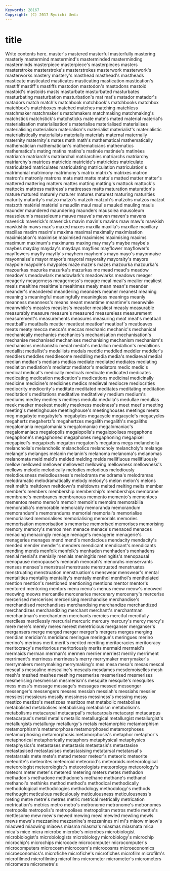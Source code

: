 ```yaml
---
Keywords: 28167 
Copyright: (C) 2017 Ryuichi Ueda
---
```


# title

Write contents here.
 master's mastered masterful masterfully mastering masterly
mastermind mastermind's masterminded masterminding masterminds masterpiece masterpiece's masterpieces masters masterstroke
masterstroke's masterstrokes masterwork masterwork's masterworks mastery mastery's masthead masthead's mastheads
masticate masticated masticates masticating mastication mastication's mastiff mastiff's mastiffs mastodon
mastodon's mastodons mastoid mastoid's mastoids masts masturbate masturbated masturbates masturbating
masturbation masturbation's mat mat's matador matador's matadors match match's matchbook
matchbook's matchbooks matchbox matchbox's matchboxes matched matches matching matchless matchmaker
matchmaker's matchmakers matchmaking matchmaking's matchstick matchstick's matchsticks mate mate's mated
material material's materialisation materialisation's materialise materialised materialises materialising materialism materialism's
materialist materialist's materialistic materialistically materialists materially materials maternal maternally maternity
maternity's mates math math's mathematical mathematically mathematician mathematician's mathematicians mathematics
mathematics's mating matins matins's matinée matinée's matinées matriarch matriarch's matriarchal
matriarchies matriarchs matriarchy matriarchy's matrices matricide matricide's matricides matriculate matriculated
matriculates matriculating matriculation matriculation's matrimonial matrimony matrimony's matrix matrix's matrixes
matron matron's matronly matrons mats matt matte matte's matted matter
matter's mattered mattering matters mattes matting matting's mattock mattock's mattocks
mattress mattress's mattresses matts maturation maturation's mature matured maturely maturer
matures maturest maturing maturities maturity maturity's matzo matzo's matzoh matzoh's
matzohs matzos matzot matzoth matériel matériel's maudlin maul maul's mauled
mauling mauls maunder maundered maundering maunders mausolea mausoleum mausoleum's mausoleums
mauve mauve's maven maven's mavens maverick maverick's mavericks mavin mavin's
mavins maw maw's mawkish mawkishly maws max's maxed maxes maxilla
maxilla's maxillae maxillary maxillas maxim maxim's maxima maximal maximally maximisation
maximisation's maximise maximised maximises maximising maxims maximum maximum's maximums maxing
may may's maybe maybe's maybes mayday mayday's maydays mayflies mayflower
mayflower's mayflowers mayfly mayfly's mayhem mayhem's mayo mayo's mayonnaise mayonnaise's
mayor mayor's mayoral mayoralty mayoralty's mayors maypole maypole's maypoles maze
maze's mazes mazourka mazourka's mazourkas mazurka mazurka's mazurkas me mead
mead's meadow meadow's meadowlark meadowlark's meadowlarks meadows meager meagerly meagerness
meagerness's meagre meal meal's mealier mealiest meals mealtime mealtime's mealtimes
mealy mean mean's meander meander's meandered meandering meanders meaner meanest
meaning meaning's meaningful meaningfully meaningless meanings meanly meanness meanness's means
meant meantime meantime's meanwhile meanwhile's measles measles's measlier measliest measly
measurable measurably measure measure's measured measureless measurement measurement's measurements measures
measuring meat meat's meatball meatball's meatballs meatier meatiest meatloaf meatloaf's
meatloaves meats meaty mecca mecca's meccas mechanic mechanic's mechanical mechanically
mechanics mechanics's mechanisation mechanisation's mechanise mechanised mechanises mechanising mechanism mechanism's
mechanisms mechanistic medal medal's medallion medallion's medallions medallist medallist's medallists
medals meddle meddled meddler meddler's meddlers meddles meddlesome meddling media
media's mediaeval medial median median's medians medias mediate mediated mediates
mediating mediation mediation's mediator mediator's mediators medic medic's medical medical's
medically medicals medicate medicated medicates medicating medication medication's medications medicinal
medicinally medicine medicine's medicines medics medieval mediocre mediocrities mediocrity mediocrity's
meditate meditated meditates meditating meditation meditation's meditations meditative meditatively medium
medium's mediums medley medley's medleys medulla medulla's medullae medullas meek
meeker meekest meekly meekness meekness's meet meet's meeting meeting's meetinghouse
meetinghouse's meetinghouses meetings meets meg megabyte megabyte's megabytes megacycle megacycle's
megacycles megahertz megahertz's megahertzes megalith megalith's megaliths megalomania megalomania's megalomaniac
megalomaniac's megalomaniacs megalopolis megalopolis's megalopolises megaphone megaphone's megaphoned megaphones megaphoning
megapixel megapixel's megapixels megaton megaton's megatons megs melancholia melancholia's melancholic
melancholics melancholy melancholy's melange melange's melanges melanin melanin's melanoma melanoma's
melanomas melanomata meld meld's melded melding melds mellifluous mellifluously mellow
mellowed mellower mellowest mellowing mellowness mellowness's mellows melodic melodically melodies
melodious melodiously melodiousness melodiousness's melodrama melodrama's melodramas melodramatic melodramatically melody
melody's melon melon's melons melt melt's meltdown meltdown's meltdowns melted
melting melts member member's members membership membership's memberships membrane membrane's
membranes membranous memento memento's mementoes mementos memo memo's memoir memoir's
memoirs memorabilia memorabilia's memorable memorably memoranda memorandum memorandum's memorandums memorial
memorial's memorialise memorialised memorialises memorialising memorials memories memorisation memorisation's memorise
memorised memorises memorising memory memory's memos men menace menace's menaced
menaces menacing menacingly menage menage's menagerie menagerie's menageries menages mend
mend's mendacious mendacity mendacity's mended mender mender's menders mendicant mendicant's
mendicants mending mends menfolk menfolk's menhaden menhaden's menhadens menial menial's
menially menials meningitis meningitis's menopausal menopause menopause's menorah menorah's menorahs
menservants menses menses's menstrual menstruate menstruated menstruates menstruating menstruation menstruation's
menswear menswear's mental mentalities mentality mentality's mentally menthol menthol's mentholated
mention mention's mentioned mentioning mentions mentor mentor's mentored mentoring mentors
menu menu's menus meow meow's meowed meowing meows mercantile mercenaries
mercenary mercenary's mercerise mercerised mercerises mercerising merchandise merchandise's merchandised merchandises
merchandising merchandize merchandized merchandizes merchandizing merchant merchant's merchantman merchantman's merchantmen
merchants mercies merciful mercifully merciless mercilessly mercurial mercuric mercury mercury's
mercy mercy's mere mere's merely meres merest meretricious merganser merganser's
mergansers merge merged merger merger's mergers merges merging meridian meridian's
meridians meringue meringue's meringues merino merino's merinos merit merit's merited
meriting meritocracies meritocracy meritocracy's meritorious meritoriously merits mermaid mermaid's mermaids
merman merman's mermen merrier merriest merrily merriment merriment's merriness merriness's
merry merrymaker merrymaker's merrymakers merrymaking merrymaking's mes mesa mesa's mesas
mescal mescal's mescaline mescaline's mescals mesdames mesdemoiselles mesh mesh's meshed
meshes meshing mesmerise mesmerised mesmerises mesmerising mesmerism mesmerism's mesquite mesquite's
mesquites mess mess's message message's messages messed messenger messenger's messengers
messes messiah messiah's messiahs messier messiest messieurs messily messiness messiness's
messing messy mestizo mestizo's mestizoes mestizos met metabolic metabolise metabolised
metabolises metabolising metabolism metabolism's metabolisms metacarpal metacarpal's metacarpals metacarpi metacarpus
metacarpus's metal metal's metallic metallurgical metallurgist metallurgist's metallurgists metallurgy metallurgy's
metals metamorphic metamorphism metamorphism's metamorphose metamorphosed metamorphoses metamorphosing metamorphosis metamorphosis's
metaphor metaphor's metaphorical metaphorically metaphors metaphysical metaphysics metaphysics's metastases metastasis
metastasis's metastasise metastasised metastasises metastasising metatarsal metatarsal's metatarsals mete mete's
meted meteor meteor's meteoric meteorite meteorite's meteorites meteoroid meteoroid's meteoroids
meteorological meteorologist meteorologist's meteorologists meteorology meteorology's meteors meter meter's metered
metering meters metes methadon methadon's methadone methadone's methane methane's methanol
methanol's methinks method method's methodical methodically methodological methodologies methodology methodology's
methods methought meticulous meticulously meticulousness meticulousness's meting metre metre's metres
metric metrical metrically metrication metrication's metrics metro metro's metronome metronome's
metronomes metropolis metropolis's metropolises metropolitan metros mettle mettle's mettlesome mew
mew's mewed mewing mewl mewled mewling mewls mews mews's mezzanine
mezzanine's mezzanines mi mi's miaow miaow's miaowed miaowing miaows miasma
miasma's miasmas miasmata mica mica's mice micra microbe microbe's microbes
microbiologist microbiologist's microbiologists microbiology microbiology's microchip microchip's microchips microcode microcomputer
microcomputer's microcomputers microcosm microcosm's microcosms microeconomics microeconomics's microfiche microfiche's microfiches
microfilm microfilm's microfilmed microfilming microfilms micrometer micrometer's micrometers micrometre micrometre's
